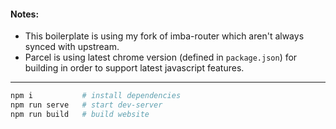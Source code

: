 #### Notes: 

- This boilerplate is using my fork of imba-router which aren't always synced with upstream.
- Parcel is using latest chrome version (defined in `package.json`) for building in order to support latest javascript features.
	
---

```sh
npm i         	# install dependencies
npm run serve 	# start dev-server
npm run build 	# build website
```

